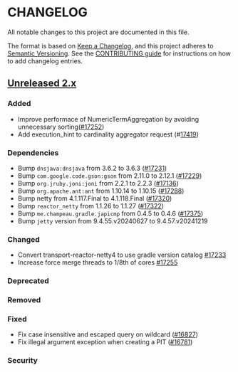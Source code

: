 # CHANGELOG
All notable changes to this project are documented in this file.

The format is based on [Keep a Changelog](https://keepachangelog.com/en/1.0.0/), and this project adheres to [Semantic Versioning](https://semver.org/spec/v2.0.0.html). See the [CONTRIBUTING guide](./CONTRIBUTING.md#Changelog) for instructions on how to add changelog entries.

## [Unreleased 2.x]
### Added
- Improve performace of NumericTermAggregation by avoiding unnecessary sorting([#17252](https://github.com/opensearch-project/OpenSearch/pull/17252))
- Add execution_hint to cardinality aggregator request (#[17419](https://github.com/opensearch-project/OpenSearch/pull/17419))

### Dependencies
- Bump `dnsjava:dnsjava` from 3.6.2 to 3.6.3 ([#17231](https://github.com/opensearch-project/OpenSearch/pull/17231))
- Bump `com.google.code.gson:gson` from 2.11.0 to 2.12.1 ([#17229](https://github.com/opensearch-project/OpenSearch/pull/17229))
- Bump `org.jruby.joni:joni` from 2.2.1 to 2.2.3 ([#17136](https://github.com/opensearch-project/OpenSearch/pull/17136))
- Bump `org.apache.ant:ant` from 1.10.14 to 1.10.15 ([#17288](https://github.com/opensearch-project/OpenSearch/pull/17288))
- Bump netty from 4.1.117.Final to 4.1.118.Final ([#17320](https://github.com/opensearch-project/OpenSearch/pull/17320))
- Bump `reactor_netty` from 1.1.26 to 1.1.27 ([#17322](https://github.com/opensearch-project/OpenSearch/pull/17322))
- Bump `me.champeau.gradle.japicmp` from 0.4.5 to 0.4.6 ([#17375](https://github.com/opensearch-project/OpenSearch/pull/17375))
- Bump `jetty` version from 9.4.55.v20240627 to 9.4.57.v20241219

### Changed
- Convert transport-reactor-netty4 to use gradle version catalog [#17233](https://github.com/opensearch-project/OpenSearch/pull/17233)
- Increase force merge threads to 1/8th of cores [#17255](https://github.com/opensearch-project/OpenSearch/pull/17255)

### Deprecated

### Removed

### Fixed
- Fix case insensitive and escaped query on wildcard ([#16827](https://github.com/opensearch-project/OpenSearch/pull/16827))
- Fix illegal argument exception when creating a PIT ([#16781](https://github.com/opensearch-project/OpenSearch/pull/16781))

### Security

[Unreleased 2.x]: https://github.com/opensearch-project/OpenSearch/compare/2.19...2.x
